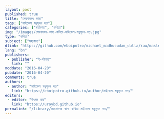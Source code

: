 ```yaml
---
layout: post
published: true
title: "মেঘনাদবধ কাব্য"
tags: ["মাইকেল মধুসূদন দত্ত"]
categories: ["মহাকাব্য", "কবিতা"]
img: "/images/মেঘনাদবধ-কাব্য-কবিতা-মাইকেল-মধুসূদন-দত্ত.jpg"
type: "কবিতা"
subject: ["মহাকাব্য"]
dlink: "https://github.com/eboipotro/michael_madhusudan_dutta/raw/master/কবিতা/মেঘনাদবধ_কাব্য.epub"
lang: "bn"
publishers: 
 - publisher: "ই-বইপত্র"
   link: ""
moddate: "2016-04-20"
pubdate: "2016-04-20"
comments: true
authors: 
 - author: "মাইকেল মধুসূদন দত্ত"
   link: "https://eboipotro.github.io/author/মাইকেল-মধুসূদন-দত্ত/"
editors: 
 - editor: "উৎসব রায়"
   link: "https://uroybd.github.io"
permalink: "/library/মেঘনাদবধ-কাব্য-কবিতা-মাইকেল-মধুসূদন-দত্ত/"
---
```

